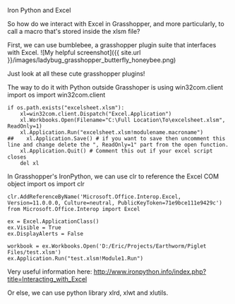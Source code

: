 Iron Python and Excel

So how do we interact with Excel in Grasshopper, and more particularly, to call a macro that's stored inside the xlsm file?

First, we can use bumblebee, a grasshopper plugin suite that interfaces with Excel.
![My helpful screenshot]({{ site.url }}/images/ladybug_grasshopper_butterfly_honeybee.png)

Just look at all these cute grasshopper plugins!

The way to do it with Python outside Grasshoper is using win32com.client
    import os
    import win32com.client

    if os.path.exists("excelsheet.xlsm"):
        xl=win32com.client.Dispatch("Excel.Application")
        xl.Workbooks.Open(Filename="C:\Full Location\To\excelsheet.xlsm", ReadOnly=1)
        xl.Application.Run("excelsheet.xlsm!modulename.macroname")
    ##    xl.Application.Save() # if you want to save then uncomment this line and change delete the ", ReadOnly=1" part from the open function.
        xl.Application.Quit() # Comment this out if your excel script closes
        del xl
        
In Grasshopper's IronPython, we can use clr to reference the Excel COM object
    import os
    import clr

    clr.AddReferenceByName('Microsoft.Office.Interop.Excel, Version=11.0.0.0, Culture=neutral, PublicKeyToken=71e9bce111e9429c')
    from Microsoft.Office.Interop import Excel

    ex = Excel.ApplicationClass()   
    ex.Visible = True
    ex.DisplayAlerts = False   

    workbook = ex.Workbooks.Open('D:/Eric/Projects/Earthworm/Piglet Files/test.xlsm')
    ex.Application.Run("test.xlsm!Module1.Run")
   
Very useful information here:
    http://www.ironpython.info/index.php?title=Interacting_with_Excel
    
Or else, we can use python library xlrd, xlwt and xlutils.
